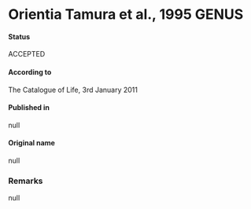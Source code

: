 # Orientia Tamura et al., 1995 GENUS

#### Status
ACCEPTED

#### According to
The Catalogue of Life, 3rd January 2011

#### Published in
null

#### Original name
null

### Remarks
null